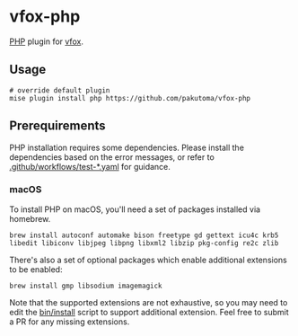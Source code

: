 # vfox-php

[PHP](https://www.php.net/) plugin for [vfox](https://vfox.lhan.me/).

## Usage

```shell
# override default plugin
mise plugin install php https://github.com/pakutoma/vfox-php
```

## Prerequirements

PHP installation requires some dependencies. Please install the dependencies based on the error messages, or refer to [.github/workflows/test-\*.yaml](https://github.com/version-fox/vfox-php/tree/main/.github/workflows) for guidance.

### macOS

To install PHP on macOS, you'll need a set of packages installed via homebrew.

```shell
brew install autoconf automake bison freetype gd gettext icu4c krb5 libedit libiconv libjpeg libpng libxml2 libzip pkg-config re2c zlib
```

There's also a set of optional packages which enable additional extensions to be enabled:

```shell
brew install gmp libsodium imagemagick
```

Note that the supported extensions are not exhaustive, so you may need to edit the [bin/install](./bin/install) script to support additional extension. Feel free to submit a PR for any missing extensions.
